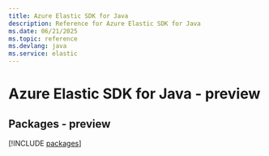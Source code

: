 ```yaml
---
title: Azure Elastic SDK for Java
description: Reference for Azure Elastic SDK for Java
ms.date: 06/21/2025
ms.topic: reference
ms.devlang: java
ms.service: elastic
---
```

# Azure Elastic SDK for Java - preview
## Packages - preview
[!INCLUDE [packages](elastic-index.md)]